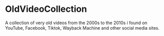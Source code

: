 # OldVideoCollection
A collection of very old videos from the 2000s to the 2010s i found on YouTube, Facebook, Tiktok, Wayback Machine and other social media sites.
